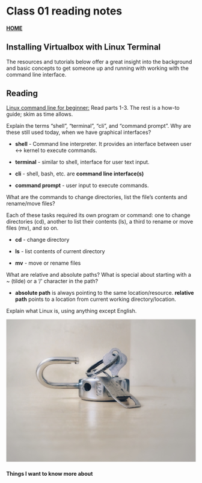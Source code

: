 # Class 01 reading notes

#### [HOME](https://cesarderio.github.io/reading-notes/)

## Installing Virtualbox with Linux Terminal

The resources and tutorials below offer a great insight into the background and basic concepts to get someone up and running with working with the command line interface.

## Reading

[Linux command line for beginner:](https://ubuntu.com/tutorials/command-line-for-beginners#1-overview) Read parts 1-3. The rest is a how-to guide; skim as time allows.

Explain the terms “shell”, “terminal”, “cli”, and “command prompt”. Why are these still used today, when we have graphical interfaces?

* **shell** - Command line interpreter. It provides an interface between user <-> kernel to execute commands.

* **terminal** - similar to shell, interface for user text input.

* **cli** - shell, bash, etc. are **command line interface(s)**

* **command prompt** - user input to execute commands.

What are the commands to change directories, list the file’s contents and rename/move files?

  Each of these tasks required its own program or command: one to change directories (cd), another to list their contents (ls), a third to rename or move files (mv), and so on.

* **cd** - change directory

* **ls** - list contents of current directory

* **mv** - move or rename files

What are relative and absolute paths? What is special about starting with a ~ (tilde) or a ‘/’ character in the path?

* **absolute path** is always pointing to the same location/resource. **relative path** points to a location from current working directory/location.

Explain what Linux is, using anything except English.

![Linux](../img/basil-james-iC4BsZQaREg-unsplash.jpg)

#### Things I want to know more about
